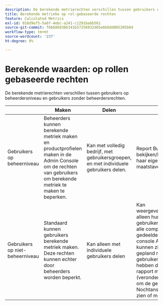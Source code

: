 ```yaml
---
description: De berekende metrierechten verschillen tussen gebruikers op beheerdersniveau en gebruikers zonder beheerdersrechten.
title: Berekende metrieke op rol-gebaseerde rechten
feature: Calculated Metrics
exl-id: 018d9ef5-5a6f-4ebc-a241-c1291ba6b561
source-git-commit: f66686838b341b57256932d65e6b0dd005205b0d
workflow-type: tm+mt
source-wordcount: '237'
ht-degree: 0%

---
```


# Berekende waarden: op rollen gebaseerde rechten

De berekende metrierechten verschillen tussen gebruikers op beheerdersniveau en gebruikers zonder beheerdersrechten.

|  | Maken | Delen | Weergeven/beheren | Goedkeuren | Toepassen |
|--- |--- |--- |--- |--- |--- |
| Gebruikers op beheerniveau | Beheerders kunnen berekende metriek maken en productprofielen maken in de Admin Console om de rechten van gebruikers om berekende metriek te maken te beperken. | Kan met volledig bedrijf, met gebruikersgroepen, en met individuele gebruikers delen. | Report Builder: kan bekijken/bewerken/verwijderen/enzovoort. haar eigen berekende maatstaven en de maatstaven die ermee worden gedeeld. | Kan berekende metriek goedkeuren als canonicaal. | Kan berekende waarden toepassen in de hele organisatie. |
| Gebruikers op niet-beheerniveau | Standaard kunnen gebruikers berekende metriek maken. Deze rechten kunnen echter door beheerders worden beperkt. | Kan alleen met individuele gebruikers delen | Kan weergeven/bewerken/verwijderen/enzovoort. alleen hun eigen berekende maatstaven. De gebruikers niet-admin moeten toegang tot alle componentengebeurtenissen hebben om gedeelde metriek (de toestemmingen in de console Admin worden nog afgedwongen) te kunnen zien.  Als een dashboard of een gepland rapport met een niet-admin gebruiker wordt gedeeld en zij metrisch niet hebben die met hen wordt gedeeld, zal het rapport met metrisch lopen toegepast (veronderstellend zij toestemmingen hebben om de gebeurtenissen te bekijken). Nochtans, zullen zij niet de definitie kunnen zien of metrisch uitgeven. | Kan alleen goedgekeurde berekende metriek gebruiken; kan niet markeren als goedgekeurd. | Kan hun eigen berekende metriek en segmenten toepassen die met hen zijn gedeeld. |
